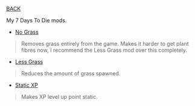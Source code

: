 
[BACK](..)

My 7 Days To Die mods.

- [No Grass](./dl/NoGrass.7z)
> Removes grass entirely from the game. Makes it harder to get plant fibres now, I recommend the Less Grass mod over this completely.

- [Less Grass](./dl/LessGrass.7z)
> Reduces the amount of grass spawned.

- [Static XP](./dl/StaticXP.7z) 
> Makes XP level up point static.